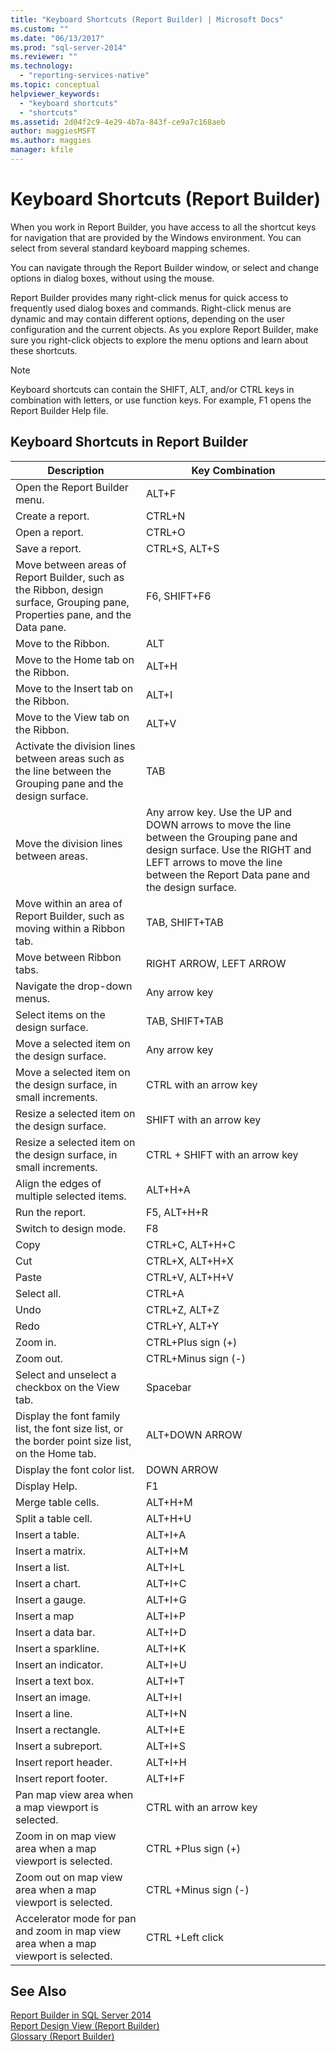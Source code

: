 ```yaml
---
title: "Keyboard Shortcuts (Report Builder) | Microsoft Docs"
ms.custom: ""
ms.date: "06/13/2017"
ms.prod: "sql-server-2014"
ms.reviewer: ""
ms.technology: 
  - "reporting-services-native"
ms.topic: conceptual
helpviewer_keywords: 
  - "keyboard shortcuts"
  - "shortcuts"
ms.assetid: 2d04f2c9-4e29-4b7a-843f-ce9a7c168aeb
author: maggiesMSFT
ms.author: maggies
manager: kfile
---
```

# Keyboard Shortcuts (Report Builder)
  When you work in Report Builder, you have access to all the shortcut keys for navigation that are provided by the Windows environment. You can select from several standard keyboard mapping schemes.  
  
 You can navigate through the Report Builder window, or select and change options in dialog boxes, without using the mouse.  
  
 Report Builder provides many right-click menus for quick access to frequently used dialog boxes and commands. Right-click menus are dynamic and may contain different options, depending on the user configuration and the current objects. As you explore Report Builder, make sure you right-click objects to explore the menu options and learn about these shortcuts.  
  
> [!NOTE]  
>  Keyboard shortcuts can contain the SHIFT, ALT, and/or CTRL keys in combination with letters, or use function keys. For example, F1 opens the Report Builder Help file.  
  
## Keyboard Shortcuts in Report Builder  
  
|Description|Key Combination|  
|-----------------|---------------------|  
|Open the Report Builder menu.|ALT+F|  
|Create a report.|CTRL+N|  
|Open a report.|CTRL+O|  
|Save a report.|CTRL+S, ALT+S|  
|Move between areas of Report Builder, such as the Ribbon, design surface, Grouping pane, Properties pane, and the Data pane.|F6, SHIFT+F6|  
|Move to the Ribbon.|ALT|  
|Move to the Home tab on the Ribbon.|ALT+H|  
|Move to the Insert tab on the Ribbon.|ALT+I|  
|Move to the View tab on the Ribbon.|ALT+V|  
|Activate the division lines between areas such as the line between the Grouping pane and the design surface.|TAB|  
|Move the division lines between areas.|Any arrow key. Use the UP and DOWN arrows to move the line between the Grouping pane and design surface. Use the RIGHT and LEFT arrows to move the line between the Report Data pane and the design surface.|  
|Move within an area of Report Builder, such as moving within a Ribbon tab.|TAB, SHIFT+TAB|  
|Move between Ribbon tabs.|RIGHT ARROW, LEFT ARROW|  
|Navigate the drop-down menus.|Any arrow key|  
|Select items on the design surface.|TAB, SHIFT+TAB|  
|Move a selected item on the design surface.|Any arrow key|  
|Move a selected item on the design surface, in small increments.|CTRL with an arrow key|  
|Resize a selected item on the design surface.|SHIFT with an arrow key|  
|Resize a selected item on the design surface, in small increments.|CTRL + SHIFT with an arrow key|  
|Align the edges of multiple selected items.|ALT+H+A|  
|Run the report.|F5, ALT+H+R|  
|Switch to design mode.|F8|  
|Copy|CTRL+C, ALT+H+C|  
|Cut|CTRL+X, ALT+H+X|  
|Paste|CTRL+V, ALT+H+V|  
|Select all.|CTRL+A|  
|Undo|CTRL+Z, ALT+Z|  
|Redo|CTRL+Y, ALT+Y|  
|Zoom in.|CTRL+Plus sign (+)|  
|Zoom out.|CTRL+Minus sign (-)|  
|Select and unselect a checkbox on the View tab.|Spacebar|  
|Display the font family list, the font size list, or the border point size list, on the Home tab.|ALT+DOWN ARROW|  
|Display the font color list.|DOWN ARROW|  
|Display Help.|F1|  
|Merge table cells.|ALT+H+M|  
|Split a table cell.|ALT+H+U|  
|Insert a table.|ALT+I+A|  
|Insert a matrix.|ALT+I+M|  
|Insert a list.|ALT+I+L|  
|Insert a chart.|ALT+I+C|  
|Insert a gauge.|ALT+I+G|  
|Insert a map|ALT+I+P|  
|Insert a data bar.|ALT+I+D|  
|Insert a sparkline.|ALT+I+K|  
|Insert an indicator.|ALT+I+U|  
|Insert a text box.|ALT+I+T|  
|Insert an image.|ALT+I+I|  
|Insert a line.|ALT+I+N|  
|Insert a rectangle.|ALT+I+E|  
|Insert a subreport.|ALT+I+S|  
|Insert report header.|ALT+I+H|  
|Insert report footer.|ALT+I+F|  
|Pan map view area when a map viewport is selected.|CTRL with an arrow key|  
|Zoom in on map view area when a map viewport is selected.|CTRL +Plus sign (+)|  
|Zoom out on map view area when a map viewport is selected.|CTRL +Minus sign (-)|  
|Accelerator mode for pan and zoom in map view area when a map viewport is selected.|CTRL +Left click|  
  
## See Also  
 [Report Builder in SQL Server 2014](report-builder-in-sql-server-2016.md)   
 [Report Design View &#40;Report Builder&#41;](report-design-view-report-builder.md)   
 [Glossary &#40;Report Builder&#41;](glossary-report-builder.md)  
  
  
